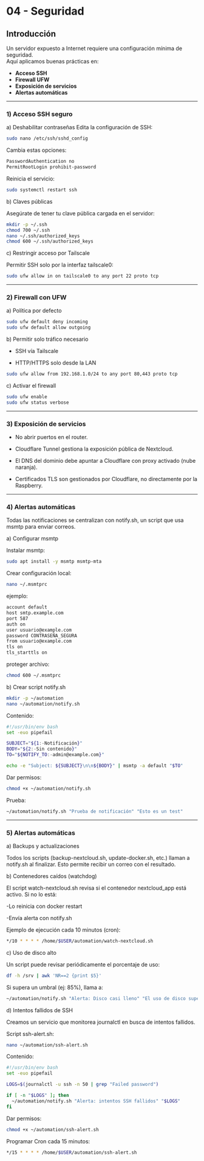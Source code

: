 # 04 - Seguridad

## Introducción
Un servidor expuesto a Internet requiere una configuración mínima de seguridad.  
Aquí aplicamos buenas prácticas en:
- **Acceso SSH**
- **Firewall UFW**
- **Exposición de servicios**
- **Alertas automáticas**

---

### 1) Acceso SSH seguro


a) Deshabilitar contraseñas
Edita la configuración de SSH:

```bash
sudo nano /etc/ssh/sshd_config
```
Cambia estas opciones:
```bash
PasswordAuthentication no
PermitRootLogin prohibit-password
```
Reinicia el servicio:
```bash
sudo systemctl restart ssh
```


b) Claves públicas

Asegúrate de tener tu clave pública cargada en el servidor:
```bash
mkdir -p ~/.ssh
chmod 700 ~/.ssh
nano ~/.ssh/authorized_keys
chmod 600 ~/.ssh/authorized_keys
```


c) Restringir acceso por Tailscale

Permitir SSH solo por la interfaz tailscale0:
```bash
sudo ufw allow in on tailscale0 to any port 22 proto tcp
```

-----------

### 2) Firewall con UFW


a) Política por defecto
```bash
sudo ufw default deny incoming
sudo ufw default allow outgoing
```


b) Permitir solo tráfico necesario

- SSH vía Tailscale

- HTTP/HTTPS solo desde la LAN
```bash
sudo ufw allow from 192.168.1.0/24 to any port 80,443 proto tcp
```


c) Activar el firewall
```bash
sudo ufw enable
sudo ufw status verbose
```

------

### 3) Exposición de servicios

- No abrir puertos en el router.

- Cloudflare Tunnel gestiona la exposición pública de Nextcloud.

- El DNS del dominio debe apuntar a Cloudflare con proxy activado (nube naranja).

- Certificados TLS son gestionados por Cloudflare, no directamente por la Raspberry.

--------

### 4) Alertas automáticas

Todas las notificaciones se centralizan con notify.sh, un script que usa msmtp para enviar correos.


a) Configurar msmtp


Instalar msmtp:
```bash
sudo apt install -y msmtp msmtp-mta
```
Crear configuración local:
```bash
nano ~/.msmtprc
```
ejemplo:
```bash
account default
host smtp.example.com
port 587
auth on
user usuario@example.com
password CONTRASEÑA_SEGURA
from usuario@example.com
tls on
tls_starttls on
```

proteger archivo:
```bash
chmod 600 ~/.msmtprc
```


b) Crear script notify.sh
```bash
mkdir -p ~/automation
nano ~/automation/notify.sh
```

Contenido:
```bash
#!/usr/bin/env bash
set -euo pipefail

SUBJECT="${1:-Notificación}"
BODY="${2:-Sin contenido}"
TO="${NOTIFY_TO:-admin@example.com}"

echo -e "Subject: ${SUBJECT}\n\n${BODY}" | msmtp -a default "$TO"
```

Dar permisos:
```bash
chmod +x ~/automation/notify.sh
```

Prueba:
```bash
~/automation/notify.sh "Prueba de notificación" "Esto es un test"
```

-----

### 5) Alertas automáticas


a) Backups y actualizaciones

Todos los scripts (backup-nextcloud.sh, update-docker.sh, etc.) llaman a notify.sh al finalizar.
Esto permite recibir un correo con el resultado.


b) Contenedores caídos (watchdog)

El script watch-nextcloud.sh revisa si el contenedor nextcloud_app está activo.
Si no lo está:

-Lo reinicia con docker restart

-Envía alerta con notify.sh

Ejemplo de ejecución cada 10 minutos (cron):
```bash
*/10 * * * * /home/$USER/automation/watch-nextcloud.sh
```


c) Uso de disco alto

Un script puede revisar periódicamente el porcentaje de uso:
```bash
df -h /srv | awk 'NR==2 {print $5}'
```
Si supera un umbral (ej: 85%), llama a:
```bash
~/automation/notify.sh "Alerta: Disco casi lleno" "El uso de disco supera el 85%"
```


d) Intentos fallidos de SSH

Creamos un servicio que monitorea journalctl en busca de intentos fallidos.

Script ssh-alert.sh:
```bash
nano ~/automation/ssh-alert.sh
```
Contenido:
```bash
#!/usr/bin/env bash
set -euo pipefail

LOGS=$(journalctl -u ssh -n 50 | grep "Failed password")

if [ -n "$LOGS" ]; then
  ~/automation/notify.sh "Alerta: intentos SSH fallidos" "$LOGS"
fi
```

Dar permisos:
```bash
chmod +x ~/automation/ssh-alert.sh
```

Programar Cron cada 15 minutos:
```bash
*/15 * * * * /home/$USER/automation/ssh-alert.sh
```





